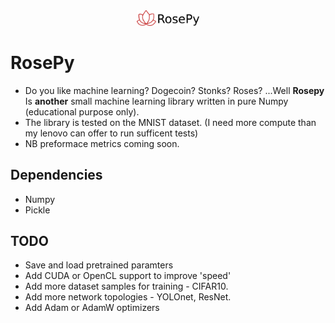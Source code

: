 <img src="./img/logo.png" hspace="40%" width="20%">

# RosePy

- Do you like machine learning? Dogecoin? Stonks? Roses? ...Well **Rosepy** Is **another**
  small machine learning library written in pure Numpy (educational purpose only).
- The library is tested on the MNIST dataset. (I need more compute than my lenovo can offer to run sufficent tests)
- NB preformace metrics coming soon.

## Dependencies

- Numpy 
- Pickle

## TODO
- Save and load pretrained paramters
- Add CUDA or OpenCL support to improve 'speed'
- Add more dataset samples for training - CIFAR10.
- Add more network topologies - YOLOnet, ResNet.
- Add Adam or AdamW optimizers


